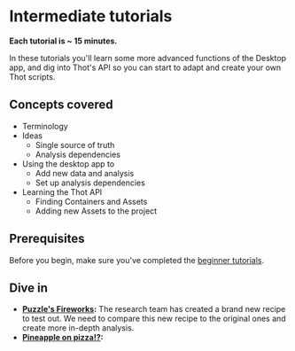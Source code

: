 # Intermediate tutorials
**Each tutorial is ~ 15 minutes.**

In these tutorials you'll learn some more advanced functions of the Desktop app, and dig into Thot's API so you can start to adapt and create your own Thot scripts.

## Concepts covered
+ Terminology
+ Ideas
    - Single source of truth
    - Analysis dependencies
+ Using the desktop app to
    - Add new data and analysis
    - Set up analysis dependencies
+ Learning the Thot API
    - Finding Containers and Assets
    - Adding new Assets to the project

## Prerequisites
Before you begin, make sure you've completed the [beginner tutorials](/beginner).

## Dive in
+ **[Puzzle's Fireworks](fireworks):** The research team has created a brand new recipe to test out. We need to compare this new recipe to the original ones and create more in-depth analysis.
+ **[Pineapple on pizza!?]():**

